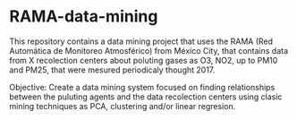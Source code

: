 # RAMA-data-mining
This repository contains a data mining project that uses the RAMA (Red Automática de Monitoreo Atmosférico) from México City, that contains data from X recolection centers about poluting gases as O3, NO2, up to PM10 and PM25, that were mesured periodicaly thought 2017.

Objective: Create a data mining system focused on finding relationships between the puluting agents and the data recolection centers using clasic mining techniques as PCA, clustering and/or linear regresion.
